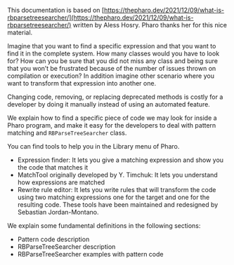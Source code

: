 This documentation is based on [https://thepharo.dev/2021/12/09/what-is-rbparsetreesearcher/](https://thepharo.dev/2021/12/09/what-is-rbparsetreesearcher/)
written by Aless Hosry. Pharo thanks her for this nice material.


Imagine that you want to find a specific expression and that you want to find it in the complete system. How many classes would you have to look for? 
How can you be sure that you did not miss any class and being sure that you won’t be frustrated because of the number of issues thrown on compilation or 
execution? In addition imagine other scenario where you want to transform that expression into another one.

Changing code, removing, or replacing deprecated methods is costly for a developer by doing it manually instead of using an automated feature.

We explain how to find a specific piece of code we may look for inside a Pharo program, and make it easy for the developers to 
deal with pattern matching and `RBParseTreeSearcher` class.

You can find tools to help you in the Library menu of Pharo. 

- Expression finder: It lets you give a matching expression and show you the code that matches it
- MatchTool originally developed by Y. Timchuk: It lets you understand how expressions are matched
- Rewrite rule editor: It lets you write rules that will transform the code using two matching expressions one for the target and one for the resulting code.
These tools have been maintained and redesigned by Sebastian Jordan-Montano.

We explain some fundamental definitions in the following sections:

- Pattern code description
- RBParseTreeSearcher description
- RBParseTreeSearcher examples with pattern code
